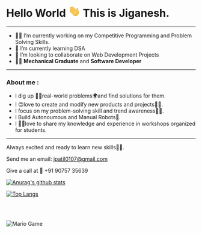 # Hello World <img src="https://github.com/Jiganesh/Jiganesh/blob/main/Assets/Hi.gif" width="32px">  This is Jiganesh.

<!--
**Jiganesh/Jiganesh** is a ✨ _special_ ✨ repository because its `README.md` (this file) appears on your GitHub profile.

Here are some ideas to get you started:
-->
***

- 👨‍💻 I’m currently working on my Competitive Programming and Problem Solving Skills.
- 🤯 I’m currently learning DSA
- 🤩 I’m looking to collaborate on Web Development Projects
- 👨‍🏭 **Mechanical Graduate** and **Software Developer**

***
### About me :

- I dig up 🕵️‍♀️real-world problems🌍and find solutions for them. 
- I 😍love to create and modify new products and projects👨‍💻.
- I focus on my problem-solving skill and trend awareness🕵️‍♀️.
- I Build Autonoumous and Manual Robots🤺.
- I 👨‍🏫love to share my knowledge and experience in workshops organized for students. 

***
Always excited and ready to learn new skills👨‍🎓.

Send me an email: jpatil0107@gmail.com 

Give a call at 📲 +91 90757 35639


[![Anurag's github stats](https://github-readme-stats.vercel.app/api?username=Jiganesh&show_icons=true&hide=contribs,issues&theme)](https://github.com/anuraghazra/github-readme-stats)


[![Top Langs](https://github-readme-stats.vercel.app/api/top-langs/?username=Jiganesh&layout=compact)](https://github.com/anuraghazra/github-readme-stats)

<br><br>

<img src="https://github.com/TheDudeThatCode/TheDudeThatCode/blob/master/Assets/Mario_Gameplay.gif" alt="Mario Game" width="980">


